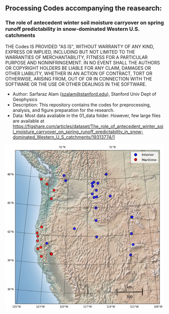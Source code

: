 ## Processing Codes accompanying the reasearch: 
### The role of antecedent winter soil moisture carryover on spring runoff predictability in snow-dominated Western U.S. catchments 

THE Codes IS PROVIDED "AS IS", WITHOUT WARRANTY OF ANY KIND, EXPRESS OR IMPLIED, INCLUDING BUT NOT LIMITED TO THE WARRANTIES OF MERCHANTABILITY, FITNESS FOR A PARTICULAR PURPOSE AND NONINFRINGEMENT. IN NO EVENT SHALL THE AUTHORS OR COPYRIGHT HOLDERS BE LIABLE FOR ANY CLAIM, DAMAGES OR OTHER LIABILITY, WHETHER IN AN ACTION OF CONTRACT, TORT OR OTHERWISE, ARISING FROM, OUT OF OR IN CONNECTION WITH THE SOFTWARE OR THE USE OR OTHER DEALINGS IN THE SOFTWARE.


* Author: Sarfaraz Alam (szalam@stanford.edu), Stanford Univ Dept of Geophysics 
* Description: This repository contains the codes for preprocessing, analysis, and figure preparation for the research. 
* Data: Most data available in the 01_data folder. However, few large files are available at https://figshare.com/articles/dataset/The_role_of_antecedent_winter_soil_moisture_carryover_on_spring_runoff_predictability_in_snow-dominated_Western_U_S_catchments/19313774/1


![alt text](https://github.com/szalam/SM_carryover/blob/master/04_figure/figure_3d.png)

